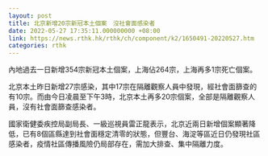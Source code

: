 ```yaml
---
layout: post
title: 北京新增20宗新冠本土個案　沒社會面感染者
date: 2022-05-27 17:35:11.000000000 +08:00
link: https://news.rthk.hk/rthk/ch/component/k2/1650491-20220527.htm
categories: rthk
---
```


內地過去一日新增354宗新冠本土個案，上海佔264宗，上海再多1宗死亡個案。

北京本土昨日新增27宗感染，其中17宗在隔離觀察人員中發現，經社會面篩查的有10宗。而由今日凌晨至下午3時，北京本土再多20宗個案，全部是隔離觀察人員，沒有社會面篩查感染者。

國家衛健委疾控局副局長、一級巡視員雷正龍表示，北京近兩日新增個案顯著降低，已有8個區縣達到社會面穩定清零的狀態，但豐台、海淀等區近日仍發現社區感染者，疫情社區傳播風險仍局部存在，需加大排查、集中隔離力度。

